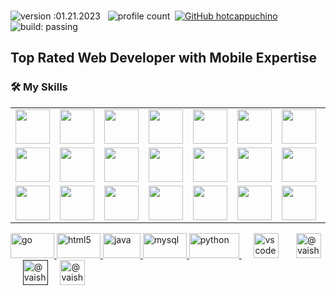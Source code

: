 ### 
![version :01.21.2023](https://img.shields.io/badge/version-21.01.2023-informational) &nbsp;
![profile count](https://komarev.com/ghpvc/?username=hotcappuchino&color=red)&nbsp;
[![GitHub hotcappuchino](https://img.shields.io/github/followers/hotcappuchino?label=follow&style=social)](https://github.com/hotcappuchino)&nbsp;
![build: passing](https://img.shields.io/badge/build-passing-success)
### 
<h2>Top Rated Web Developer with Mobile Expertise</h2>

<h3>🛠️ My Skills </h3>

<table>
  <tr>
    <td><img src="https://cdn.jsdelivr.net/gh/devicons/devicon/icons/c/c-original.svg" width="55" height="auto" /></td>
    <td><img src="https://cdn.jsdelivr.net/gh/devicons/devicon/icons/cplusplus/cplusplus-original.svg" width="55" height="auto"  /></td>
    <td><img src="https://cdn.jsdelivr.net/gh/devicons/devicon/icons/html5/html5-original.svg" width="55" height="auto" /></td>
    <td><img src="https://cdn.jsdelivr.net/gh/devicons/devicon/icons/css3/css3-original.svg" width="55" height="auto" /></td>
    <td><img src="https://cdn.jsdelivr.net/gh/devicons/devicon/icons/javascript/javascript-original.svg" width="55" height="auto"  /></td>
    <td><img src="https://cdn.jsdelivr.net/gh/devicons/devicon/icons/typescript/typescript-original.svg" width="55" height="auto"  /></td>
    <td><img src="https://cdn.jsdelivr.net/gh/devicons/devicon/icons/php/php-original.svg" width="55" height="auto"  /></td>
    <td><img src="https://cdn.jsdelivr.net/gh/devicons/devicon/icons/python/python-original.svg" width="55" height="auto"  /></td>
    <td><img src="https://cdn.jsdelivr.net/gh/devicons/devicon/icons/java/java-original.svg" width="55" height="auto"  /></td>
    <td><img src="https://cdn.jsdelivr.net/gh/devicons/devicon/icons/go/go-original-wordmark.svg" width="55" height="auto"  /></td>
    <td><img src="https://cdn.jsdelivr.net/gh/devicons/devicon/icons/bootstrap/bootstrap-original.svg" width="55" height="auto"  /></td>
    <td><img src="https://cdn.jsdelivr.net/gh/devicons/devicon/icons/tailwindcss/tailwindcss-plain.svg" width="55" height="auto" /></td>
  </tr>
  <tr>
    <td><img src="https://cdn.jsdelivr.net/gh/devicons/devicon/icons/react/react-original.svg" width="55" height="auto"  /></td>
    <td><img src="https://cdn.jsdelivr.net/gh/devicons/devicon/icons/vuejs/vuejs-original.svg" width="55" height="auto"  /></td>
    <td><img src="https://cdn.jsdelivr.net/gh/devicons/devicon/icons/angularjs/angularjs-original.svg" width="55" height="auto"  /></td>
    <td><img src="https://cdn.jsdelivr.net/gh/devicons/devicon/icons/nodejs/nodejs-original.svg" width="55" height="auto"  /></td>
    <td><img src="https://cdn.jsdelivr.net/gh/devicons/devicon/icons/nextjs/nextjs-original-wordmark.svg" width="55" height="auto"  /></td>
    <td><img src="https://cdn.jsdelivr.net/gh/devicons/devicon/icons/express/express-original.svg" width="55" height="auto"  /></td>
    <td><img src="https://cdn.jsdelivr.net/gh/devicons/devicon/icons/nuxtjs/nuxtjs-original.svg" width="55" height="auto"  /></td>
    <td><img src="https://cdn.jsdelivr.net/gh/devicons/devicon/icons/django/django-plain.svg" width="55" height="auto"  /></td>
    <td><img src="https://cdn.jsdelivr.net/gh/devicons/devicon/icons/ruby/ruby-original.svg" width="55" height="auto" /></td>
    <td><img src="https://cdn.jsdelivr.net/gh/devicons/devicon/icons/qt/qt-original.svg" width="55" height="auto" /></td>
    <td><img src="https://cdn.jsdelivr.net/gh/devicons/devicon/icons/laravel/laravel-plain.svg" width="55" height="auto" /></td>
    <td><img src="https://cdn.jsdelivr.net/gh/devicons/devicon/icons/graphql/graphql-plain.svg" /></td>
   </tr>
   <tr>
    <td><img src="https://cdn.jsdelivr.net/gh/devicons/devicon/icons/mongodb/mongodb-original.svg" width="55" height="auto"/></td>
    <td><img src="https://cdn.jsdelivr.net/gh/devicons/devicon/icons/mysql/mysql-original.svg" width="55" height="auto" /></td>
    <td><img src="https://cdn.jsdelivr.net/gh/devicons/devicon/icons/postgresql/postgresql-original.svg" width="55" height="auto" /></td>
    <td><img src="https://cdn.jsdelivr.net/gh/devicons/devicon/icons/solidity/solidity-original.svg" width="55" height="auto" /></td>
    <td><img src="https://cdn.jsdelivr.net/gh/devicons/devicon/icons/rust/rust-plain.svg" width="55" height="auto" /></td>
    <td><img src="https://cdn.jsdelivr.net/gh/devicons/devicon/icons/vscode/vscode-original.svg" width="55" height="auto"/></td>
    <td><img src="https://cdn.jsdelivr.net/gh/devicons/devicon/icons/github/github-original.svg" width="55" height="auto" /></td>
    <td><img src="https://cdn.jsdelivr.net/gh/devicons/devicon/icons/docker/docker-original.svg" /></td>
    <td><img src="https://cdn.jsdelivr.net/gh/devicons/devicon/icons/firebase/firebase-plain.svg" /></td>
    <td><img src="https://cdn.jsdelivr.net/gh/devicons/devicon/icons/digitalocean/digitalocean-original.svg" /></td>
    <td><img src="https://cdn.jsdelivr.net/gh/devicons/devicon/icons/slack/slack-original.svg" /></td>
    <td><img src="https://cdn.jsdelivr.net/gh/devicons/devicon/icons/photoshop/photoshop-plain.svg" /></td>
   </tr>
  </table>
<p align="left">
  <a href="https://twitter.com/vaishnavilugade" target="_blank" rel="noreferrer"> <img class="img" src="https://raw.githubusercontent.com/rahuldkjain/github-profile-readme-generator/master/src/images/icons/Social/twitter.svg" alt="go" width="70" height="40"/> </a>   
   <a href="https://linkedin.com/in/linkedin.com/in/vaishnavi-lugade-6351a8228" target="_blank" rel="noreferrer"> <img class="img" src="https://raw.githubusercontent.com/rahuldkjain/github-profile-readme-generator/master/src/images/icons/Social/linked-in-alt.svg" alt="html5" width="70" height="40"/> </a>  
     <a href="https://www.codechef.com/users/vaishnvilugade" target="_blank" rel="noreferrer"> <img  src="https://soumyadipghorai.github.io/images/coding_profile/codechef.png" alt="java" width="60" height="40"/> </a> 
        <a href="https://medium.com/@vaishnavilugade" target="_blank" rel="noreferrer"> <img class="img" src="https://raw.githubusercontent.com/rahuldkjain/github-profile-readme-generator/master/src/images/icons/Social/medium.svg" alt="mysql" width="70" height="40"/> </a> 
           <a href="https://www.hackerrank.com/vaishnavilugade" target="_blank" rel="noreferrer"> <img class="img" src="https://raw.githubusercontent.com/rahuldkjain/github-profile-readme-generator/master/src/images/icons/Social/hackerrank.svg" alt="python" width="80" height="40"/> </a> &nbsp;&nbsp;&nbsp;&nbsp;  
              <a href="https://www.hackerearth.com/@vaishnavilugade" target="_blank" rel="noreferrer"><img class="img" src="https://raw.githubusercontent.com/rahuldkjain/github-profile-readme-generator/master/src/images/icons/Social/hackerearth.svg" alt="vscode" width="40" height="40"/></a>&nbsp;&nbsp;&nbsp;&nbsp;&nbsp;&nbsp;
              <a href="https://leetcode.com/vaishnavilugade/" target="_blank"><img class="set"   src="https://tse2.mm.bing.net/th?id=OIP.L2Jfuatqty2XAIUqYnr_pgHaHa&pid=Api&P=0" alt="@vaishnavilugade" height="40" width="40"  /> </a>&nbsp;&nbsp;&nbsp;&nbsp; 
  <a href="" target="_blank"><img class="set" src="https://tse3.mm.bing.net/th?id=OIP.rIY0MF5A8EoNIVkTrakKKgHaHa&pid=Api&P=0" alt="@vaishnavilugade" height="40" width="40"/></a>&nbsp;&nbsp;&nbsp;&nbsp;
              <a href="https://www.codeforces.com/profile/vaishnavilugade" target="_blank"><img class="set"  src="https://lh3.googleusercontent.com/zaldniLc2XTBhNlCDR4hcD5bcRYHZ56_lO0yA2Qu-cADShy1_HDWrICSvv0EPTX79WY=s180" alt="@vaishnavilugade" height="40" width="40" /> </a></p>
</p>
<br/>
